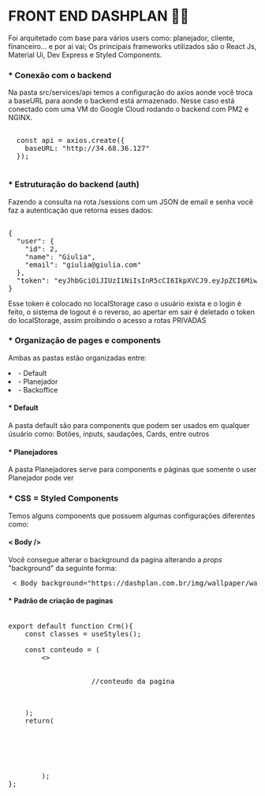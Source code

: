 <h1>FRONT END DASHPLAN 👩‍💻</h1> 

<p>Foi arquitetado com base para vários users como: planejador, cliente, financeiro... e por ai vai; 
Os principais frameworks utilizados são o React Js, Material Ui, Dev Express e Styled Components.</p>

<h3> * Conexão com o backend </h3> 
<p>Na pasta src/services/api temos a configuração do axios aonde você troca a baseURL para aonde o backend está armazenado.
Nesse caso está conectado com uma VM do Google Cloud rodando o backend com PM2 e NGINX. </p>

<pre> 
  const api = axios.create({
    baseURL: "http://34.68.36.127"
  });
  
</pre>

<h3> * Estruturação do backend (auth) </h3> 

<p>Fazendo a consulta na rota /sessions com um JSON de email e senha você faz a autenticação que retorna esses dados:</p>

<pre> 
{
  "user": {
    "id": 2,
    "name": "Giulia",
    "email": "giulia@giulia.com"
  },
  "token": "eyJhbGciOiJIUzI1NiIsInR5cCI6IkpXVCJ9.eyJpZCI6MiwiaWF0IjoxNTc2NTIzNzk4LCJleHAiOjE1NzcxMjg1OTh9.f1Ztx-yCqiir_tjlUtUjno943da4vUP_XAZsYv5ZzGk"
}
</pre>

<p>Esse token é colocado no localStorage caso o usuário exista e o login é feito, o sistema de logout é o reverso, ao apertar em sair é deletado o token do localStorage, assim proibindo o acesso a rotas PRIVADAS</p>

<h3> * Organização de pages e components </h3>

<p>Ambas as pastas estão organizadas entre: 
    <li> - Default </li>
    <li> - Planejador </li>
    <li> - Backoffice </li>
</p>

<h4> * Default</h4>
<p> A pasta default são para components que podem ser usados em qualquer úsuário como: Botões, inputs, saudações, Cards, entre outros</p>

<h4> * Planejadores</h4>
<p> A pasta Planejadores serve para components e páginas que somente o user Planejador pode ver </p>

<h3> * CSS = Styled Components </h3>

<p> Temos alguns components que possuem algumas configurações diferentes como: </p>

<h4> < Body /> </h4>

<p> Você consegue alterar o background da pagina alterando a <i>props</i> "background" da seguinte forma: </p>

<pre> < Body background="https://dashplan.com.br/img/wallpaper/walppaper3.png"/></pre>


<h4> * Padrão de criação de paginas </h4>

<pre>

export default function Crm(){
    const classes = useStyles();

    const conteudo = (
        <>
            <Grid container>
                <Grid item sm={12}></Grid>
                    //conteudo da pagina
                </Card>
            </Grid>    
        </>
    );
    return( 
        <div>
                <Body background=''/>
                        <Sidenav Component={conteudo}/>
        </div>
        );
};

</pre>
